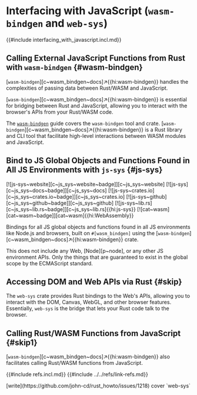 # Interfacing with JavaScript (`wasm-bindgen` and `web-sys`)

{{#include interfacing_with_javascript.incl.md}}

## Calling External JavaScript Functions from Rust with `wasm-bindgen` {#wasm-bindgen}

[`wasm-bindgen`][c~wasm_bindgen~docs]↗{{hi:wasm-bindgen}} handles the complexities of passing data between Rust/WASM and JavaScript.

[`wasm-bindgen`][c~wasm_bindgen~docs]↗{{hi:wasm-bindgen}} is essential for bridging between Rust and JavaScript, allowing you to interact with the browser's APIs from your Rust/WASM code.

The [`wasm-bindgen`](https://rustwasm.github.io/docs/wasm-bindgen) guide covers the `wasm-bindgen` tool and crate. [`wasm-bindgen`][c~wasm_bindgen~docs]↗{{hi:wasm-bindgen}} is a Rust library and CLI tool that facilitate high-level interactions between WASM modules and JavaScript.

## Bind to JS Global Objects and Functions Found in All JS Environments with `js-sys` {#js-sys}

[![js-sys~website][c~js_sys~website~badge]][c~js_sys~website] [![js-sys][c~js_sys~docs~badge]][c~js_sys~docs] [![js-sys~crates.io][c~js_sys~crates.io~badge]][c~js_sys~crates.io] [![js-sys~github][c~js_sys~github~badge]][c~js_sys~github] [![js-sys~lib.rs][c~js_sys~lib.rs~badge]][c~js_sys~lib.rs]{{hi:js-sys}} [![cat~wasm][cat~wasm~badge]][cat~wasm]{{hi:WebAssembly}}

Bindings for all JS global objects and functions found in all JS environments like Node.js and browsers, built on `#[wasm_bindgen]` using the [`wasm-bindgen`][c~wasm_bindgen~docs]↗{{hi:wasm-bindgen}} crate.

This does not include any Web, [Node][p~node], or any other JS environment APIs. Only the things that are guaranteed to exist in the global scope by the ECMAScript standard.

## Accessing DOM and Web APIs via Rust {#skip}

The `web-sys` crate provides Rust bindings to the Web's APIs, allowing you to interact with the DOM, Canvas, WebGL, and other browser features.
Essentially, `web-sys` is the bridge that lets your Rust code talk to the browser.

## Calling Rust/WASM Functions from JavaScript {#skip1}

[`wasm-bindgen`][c~wasm_bindgen~docs]↗{{hi:wasm-bindgen}} also facilitates calling Rust/WASM functions from JavaScript.

{{#include refs.incl.md}}
{{#include ../../refs/link-refs.md}}

<div class="hidden">
[write](https://github.com/john-cd/rust_howto/issues/1218)
cover `web-sys`
</div>
